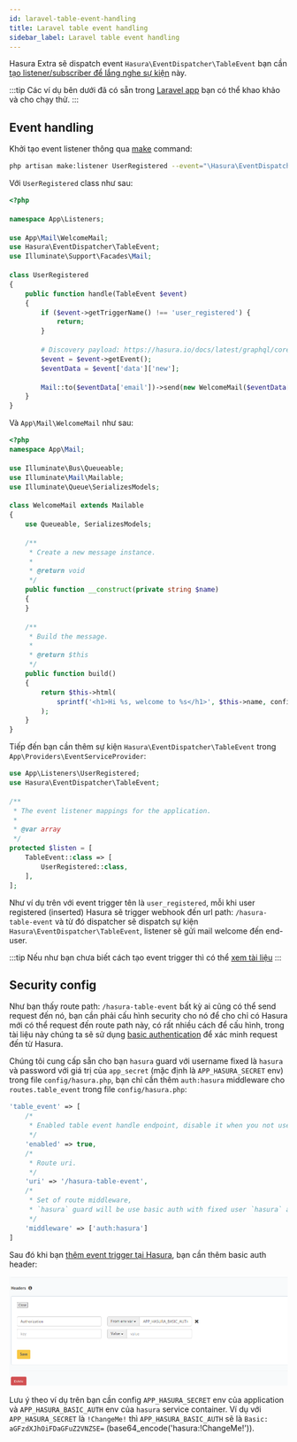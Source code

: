 ```yaml
---
id: laravel-table-event-handling
title: Laravel table event handling
sidebar_label: Laravel table event handling
---
```


Hasura Extra sẽ dispatch event `Hasura\EventDispatcher\TableEvent` bạn cần [tạo listener/subscriber để lắng nghe sự kiện](https://laravel.com/docs/8.x/events) này.

:::tip
Các ví dụ bên dưới đã có sẵn trong [Laravel app](../02-installation/02-application-templates.md) bạn có thể khao khảo và cho chạy thử.
:::

## Event handling

Khởi tạo event listener thông qua [make](https://laravel.com/docs/8.x/events#generating-events-and-listeners) command:

```bash
php artisan make:listener UserRegistered --event="\Hasura\EventDispatcher\TableEvent"
```

Với `UserRegistered` class như sau:

```php title="app/Listeners/UserRegistered.php"
<?php

namespace App\Listeners;

use App\Mail\WelcomeMail;
use Hasura\EventDispatcher\TableEvent;
use Illuminate\Support\Facades\Mail;

class UserRegistered
{
    public function handle(TableEvent $event)
    {
        if ($event->getTriggerName() !== 'user_registered') {
            return;
        }

        # Discovery payload: https://hasura.io/docs/latest/graphql/core/event-triggers/payload.html#json-payload
        $event = $event->getEvent();
        $eventData = $event['data']['new'];

        Mail::to($eventData['email'])->send(new WelcomeMail($eventData['name']));
    }
}
```

Và `App\Mail\WelcomeMail` như sau:

```php title="app/Mail/WelcomeMail.php"
<?php
namespace App\Mail;

use Illuminate\Bus\Queueable;
use Illuminate\Mail\Mailable;
use Illuminate\Queue\SerializesModels;

class WelcomeMail extends Mailable
{
    use Queueable, SerializesModels;

    /**
     * Create a new message instance.
     *
     * @return void
     */
    public function __construct(private string $name)
    {
    }

    /**
     * Build the message.
     *
     * @return $this
     */
    public function build()
    {
        return $this->html(
            sprintf('<h1>Hi %s, welcome to %s</h1>', $this->name, config('app.name'))
        );
    }
}
```

Tiếp đến bạn cần thêm sự kiện `Hasura\EventDispatcher\TableEvent` trong `App\Providers\EventServiceProvider`:

```php title="app/Providers/EventServiceProvider.php"
use App\Listeners\UserRegistered;
use Hasura\EventDispatcher\TableEvent;

/**
 * The event listener mappings for the application.
 *
 * @var array
 */
protected $listen = [
    TableEvent::class => [
        UserRegistered::class,
    ],
];
```

Như ví dụ trên với event trigger tên là `user_registered`, mỗi khi user registered (inserted) Hasura
sẽ trigger webhook đến url path: `/hasura-table-event` và từ đó dispatcher sẽ dispatch sự kiện `Hasura\EventDispatcher\TableEvent`, listener
sẽ gửi mail welcome đến end-user.

:::tip
Nếu như bạn chưa biết cách tạo event trigger thì có thể [xem tài liệu](./01-table-event.md#add-event-trigger)
:::


## Security config

Như bạn thấy route path: `/hasura-table-event` bất kỳ ai cũng có thể send request đến nó, bạn cần phải cấu hình security
cho nó để cho chỉ có Hasura mới có thể request đến route path này, có rất nhiều cách để cấu hình, trong tài liệu này chúng ta
sẽ sử dụng [basic authentication](https://en.wikipedia.org/wiki/Basic_access_authentication) để xác minh request đến từ Hasura.

Chúng tôi cung cấp sẵn cho bạn `hasura` guard với username fixed là `hasura` và password với giá trị của `app_secret` (mặc định là `APP_HASURA_SECRET` env) trong file `config/hasura.php`,
bạn chỉ cần thêm `auth:hasura` middleware cho `routes.table_event` trong file `config/hasura.php`:

```php title="config/hasura.php"
'table_event' => [
    /*
     * Enabled table event handle endpoint, disable it when you not use Hasura event triggered.
     */
    'enabled' => true,
    /*
     * Route uri.
     */
    'uri' => '/hasura-table-event',
    /*
     * Set of route middleware,
     * `hasura` guard will be use basic auth with fixed user `hasura` and password's `app_secret` config value above.
     */
    'middleware' => ['auth:hasura']
]
```

Sau đó khi bạn [thêm event trigger tại Hasura](./01-table-event.md#add-event-trigger), bạn cần thêm basic auth header:

![authorization header](../assets/config-webhook-authorization-header.png)

Lưu ý theo ví dụ trên bạn cần config `APP_HASURA_SECRET` env của application và `APP_HASURA_BASIC_AUTH` env của `hasura` service container.
Ví dụ với `APP_HASURA_SECRET` là `!ChangeMe!` thì `APP_HASURA_BASIC_AUTH` sẽ là `Basic: aGFzdXJhOiFDaGFuZ2VNZSE=` (base64_encode('hasura:!ChangeMe!')).
